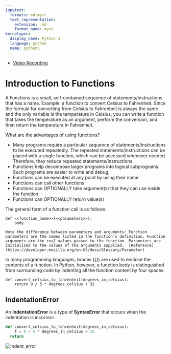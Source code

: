 ```yaml
---
jupytext:
  formats: md:myst
  text_representation:
    extension: .md
    format_name: myst
kernelspec:
  display_name: Python 3
  language: python
  name: python3
---
```


- [Video Recording](https://www.google.com)

# Introduction to Functions

A Functions is a small, self-contained sequence of statements/instructions that has a name. Example: a function to convert Celsius to Fahrenheit. Since the formula for converting from Celsius to Fahrenheit is always the same and the only variable is the temperature in Celsius, you can write a function that takes the temperature as an argument, perform the conversion, and then return the temperature in Fahrenheit. 

What are the advantages of using functions?
  - Many programs require a particular sequence of statements/instructions to be executed repeatedly. The repeated statements/instructions can be placed with a single function, which can be accessed whenever needed. Therefore, they reduce repeated statements/instructions. 
  - Functions help decompose larger programs into logical subprograms. Such programs are easier to write and debug. 
  - Functions can be executed at any point by using their name 
  - Functions can call other functions
  - Functions can OPTIONALLY take argument(s) that they can use inside the function
  - Functions can OPTIONALLY return value(s)

The general form of a function call is as follows:
```
def <<function_name>>(<<parameters>>):
    body
```

```{note}
Note the difference between parameters and arguments: Function parameters are the names listed in the function's definition. Function arguments are the real values passed to the function. Parameters are initialized to the values of the arguments supplied.  [Reference](https://developer.mozilla.org/en-US/docs/Glossary/Parameter)
```

In many programming languages, braces ({}) are used to enclose the contents of a function. In Python, however, a function body is distinguished from surrounding code by indenting all the function content by four spaces. 

```{code-cell} ipython3
def convert_celsius_to_fahrenheit(degrees_in_celsius):
    return 9 / 5 * degrees_celsius + 32
```

## IndentationError

An **IndentationError** is a type of **SyntaxError** that occurs when the indentation is incorrect.

```python
def convert_celsius_to_fahrenheit(degrees_in_celsius):
    f = 9 / 5 * degrees_in_celsius + 32
  return 
```

![indent_error](./indent_error.png)

